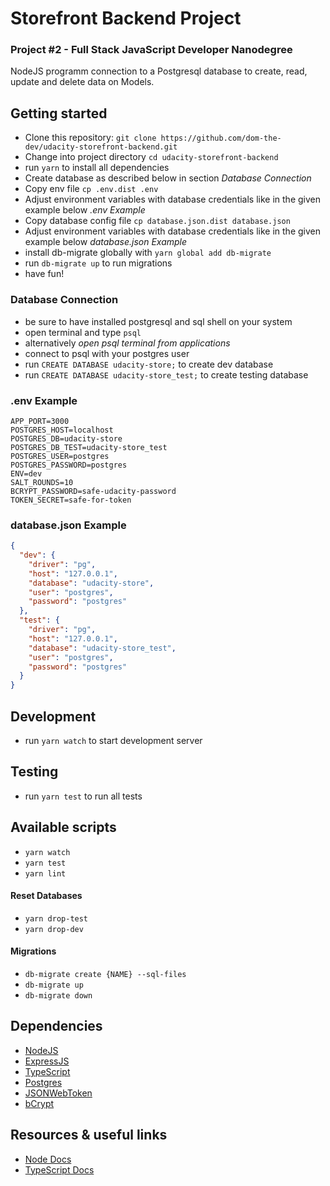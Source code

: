 # Storefront Backend Project
### Project #2 - Full Stack JavaScript Developer Nanodegree

NodeJS programm connection to a Postgresql database to create, read, update and delete data on Models.  

## Getting started
- Clone this repository: `git clone https://github.com/dom-the-dev/udacity-storefront-backend.git`
- Change into project directory `cd udacity-storefront-backend`
- run `yarn` to install all dependencies
- Create database as described below in section *Database Connection* 
- Copy env file `cp .env.dist .env`
- Adjust environment variables with database credentials like in the given example below *.env Example*
- Copy database config file `cp database.json.dist database.json`
- Adjust environment variables with database credentials like in the given example below *database.json Example*
- install db-migrate globally with `yarn global add db-migrate`
- run `db-migrate up` to run migrations
- have fun!

### Database Connection
- be sure to have installed postgresql and sql shell on your system
- open terminal and type `psql` 
- alternatively *open psql terminal from applications* 
- connect to psql with your postgres user
- run `CREATE DATABASE udacity-store;` to create dev database
- run `CREATE DATABASE udacity-store_test;` to create testing database

### .env Example
````dotenv
APP_PORT=3000
POSTGRES_HOST=localhost
POSTGRES_DB=udacity-store
POSTGRES_DB_TEST=udacity-store_test
POSTGRES_USER=postgres
POSTGRES_PASSWORD=postgres
ENV=dev
SALT_ROUNDS=10
BCRYPT_PASSWORD=safe-udacity-password
TOKEN_SECRET=safe-for-token
````

### database.json Example
````json
{
  "dev": {
    "driver": "pg",
    "host": "127.0.0.1",
    "database": "udacity-store",
    "user": "postgres",
    "password": "postgres"
  },
  "test": {
    "driver": "pg",
    "host": "127.0.0.1",
    "database": "udacity-store_test",
    "user": "postgres",
    "password": "postgres"
  }
}
````

## Development
- run `yarn watch` to start development server

## Testing
- run `yarn test` to run all tests

## Available scripts

- `yarn watch`
- `yarn test`
- `yarn lint`
 
#### Reset Databases
- `yarn drop-test`
- `yarn drop-dev`

#### Migrations
- `db-migrate create {NAME} --sql-files `
- `db-migrate up`
- `db-migrate down`

## Dependencies
- [NodeJS](https://nodejs.org/en/)
- [ExpressJS](https://expressjs.com/)
- [TypeScript](https://www.typescriptlang.org/)
- [Postgres](https://www.postgresql.org/)
- [JSONWebToken](https://www.npmjs.com/package/jsonwebtoken)
- [bCrypt](https://www.npmjs.com/package/bcrypt)

## Resources & useful links
- [Node Docs](https://nodejs.org/api/fs.html)
- [TypeScript Docs](https://www.typescriptlang.org/docs/handbook/typescript-in-5-minutes.html)